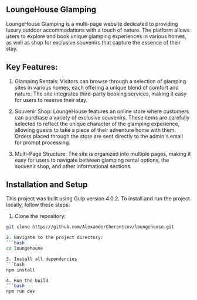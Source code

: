 ## LoungeHouse Glamping
LoungeHouse Glamping is a multi-page website dedicated to providing luxury outdoor accommodations with a touch of nature. The platform allows users to explore and book unique glamping experiences in various homes, as well as shop for exclusive souvenirs that capture the essence of their stay.

## Key Features:
1. Glamping Rentals: Visitors can browse through a selection of glamping sites in various homes, each offering a unique blend of comfort and nature. The site integrates third-party booking services, making it easy for users to reserve their stay.

2. Souvenir Shop: LoungeHouse features an online store where customers can purchase a variety of exclusive souvenirs. These items are carefully selected to reflect the unique character of the glamping experience, allowing guests to take a piece of their adventure home with them. Orders placed through the store are sent directly to the admin's email for prompt processing.

3. Multi-Page Structure: The site is organized into multiple pages, making it easy for users to navigate between glamping rental options, the souvenir shop, and other informational sections.

## Installation and Setup
This project was built using Gulp version 4.0.2. To install and run the project locally, follow these steps:

1. Clone the repository:
  ```bash
git clone https://github.com/AlexanderCherentcov/loungehouse.git

2. Navigate to the project directory:
  ```bash
cd loungehouse

3. Install all dependencies
  ```bash
npm install

4. Run the build
  ```bash
npm run dev


